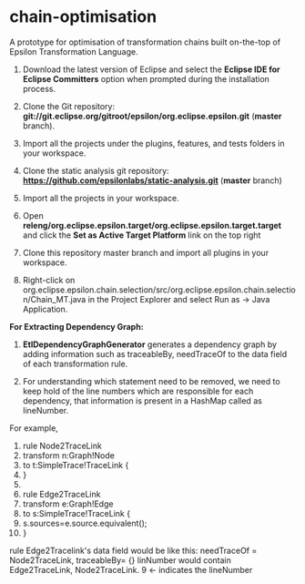 # chain-optimisation
A prototype for optimisation of transformation chains built on-the-top of Epsilon Transformation Language.

1. Download the latest version of Eclipse and select the **Eclipse IDE for Eclipse Committers** option when prompted during the installation process.

2. Clone the Git repository: **git://git.eclipse.org/gitroot/epsilon/org.eclipse.epsilon.git** (**master** branch).

3. Import all the projects under the plugins, features, and tests folders in your workspace.

4. Clone the static analysis git repository: **https://github.com/epsilonlabs/static-analysis.git** (**master** branch)

5. Import all the projects in your workspace.

6. Open **releng/org.eclipse.epsilon.target/org.eclipse.epsilon.target.target** and click the **Set as Active Target Platform** link on the top right

7. Clone this repository master branch and import all plugins in your workspace.

8. Right-click on org.eclipse.epsilon.chain.selection/src/org.eclipse.epsilon.chain.selection/Chain_MT.java in the Project Explorer and select Run as → Java Application.


**For Extracting Dependency Graph:**

1. **EtlDependencyGraphGenerator** generates a dependency graph by adding information such as traceableBy, needTraceOf to the data field of each transformation rule.

2. For understanding which statement need to be removed, we need to keep hold of the line numbers which are responsible for each dependency, that information is present in a HashMap called as lineNumber.

For example,
1. rule Node2TraceLink
2.	transform n:Graph!Node
3.	to t:SimpleTrace!TraceLink {
4.	}
5. 
6. rule Edge2TraceLink
7. 	transform e:Graph!Edge
8.	  to s:SimpleTrace!TraceLink {
9.	  s.sources=e.source.equivalent();
10. }
 
 rule Edge2Tracelink's data field would be like this: needTraceOf = Node2TraceLink, traceableBy= {}
 linNumber would contain  
 Edge2TraceLink, Node2TraceLink.  9 <- indicates the lineNumber
  
